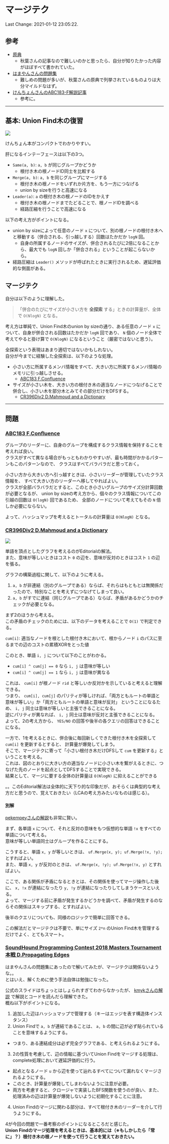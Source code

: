 # マージテク

Last Change: 2021-01-12 23:05:22.

## 参考

- [原典](http://web.archive.org/web/20181213115442/http://topcoder.g.hatena.ne.jp/iwiwi/20131226/1388062106)
  - 秋葉さんの記事なので難しいのかと思ったら、自分が知りたかった内容がほぼすべて書かれていた。
- [はまやんさんの問題集](https://www.hamayanhamayan.com/entry/2017/02/10/132728)
  - 難しめの問題が多いが、秋葉さんの原典で列挙されているものよりは大分マイルドなはず。
- [けんちょんさんのABC183-F解説記事](https://drken1215.hatenablog.com/entry/2020/12/20/192100)
  - 参考に。

---

## 基本: Union Find木の復習

![](./uf.jpg)

けんちょん本がコンパクトでわかりやすい。

肝になるインテーフェースは以下の3つ。

- `Same(a, b)`: `a, b` が同じグループかどうか
  - 根付き木の根ノードID同士を比較する
- `Merge(a, b)`: `a, b` を同じグループにマージする
  - 根付き木の根ノードをいずれか片方を、もう一方につなげる
  - union by sizeを行うと高速になる
- `Leader(a)`: `a` の根付き木の根ノードのIDをかえす
  - 根付き木の根ノードまでたどることで、根ノードIDを調べる
  - 経路圧縮を行うことで高速になる

以下の考え方がポイントになる。

- union by sizeによって任意のノード `x` について、別の根ノードの根付き木へと移動する（併合される、引っ越しする）回数はたかだか `logN` 回。
  - 自身の所属するノードのサイズが、併合されるたびに2倍になることから、最大でも `logN` 回しか「併合される」ということが起こらないから。
- 経路圧縮は `Leader()` メソッドが呼ばれたときに実行されるため、遅延評価的な側面がある。

## マージテク

自分は以下のように理解した。

> 「併合のたびにサイズが小さい方を **全探索** する」ときの計算量が、全体で `O(NlogN)` となる。

考え方は単純で、Union Find木のunion by sizeの通り、ある任意のノード `x` について、自身が併合される回数はたかだか `logN` 回であり、
`N` 個のノード全体で考えてやると掛け算で `O(NlogN)` になるということ（厳密ではないと思う）。

全探索という表現はあまり適切ではないかもしれない。  
自分が今までに経験した全探索は、以下のような処理。

- 小さい方に所属するメンバ情報をすべて、大きい方に所属するメンバ情報のメモリに引っ越しさせる。
  - [ABC183 F.Confluence](https://atcoder.jp/contests/abc183/tasks/abc183_f)
- サイズが小さい木を、大きい方の根付き木の適当なノードにつなげることで併合し、小さい木を部分木とみてその部分だけをDFSする。
  - [CR396Div2 D.Mahmoud and a Dictionary](https://codeforces.com/contest/766/problem/D)

---

## 問題

### [ABC183 F.Confluence](https://atcoder.jp/contests/abc183/tasks/abc183_f)

グループのリーダーに、自身のグループを構成するクラス情報を保持することを考えれば良い。  
クラスがすべて異なる場合がもっともわかりやすいが、最も時間がかかるパターンもこのパターンなので、
クラスはすべてバラバラだと思っておく。

小さい方から大きい方へ引っ越すときは、小さいリーダーが管理していたクラス情報を、
すべて大きい方のリーダーへ移してやればよい。  
クラスが全部バラバラだとすると、このとき小さいグループのサイズ分計算回数が必要となるが、
union by sizeの考え方から、個々のクラス情報についてこの引越の回数は `O(logN)` 回であるため、
全部のノードについて考えてもその `N` 倍しか必要にならない。

よって、ハッシュマップを考えるとトータルの計算量は `O(NlogN)` となる。

### [CR396Div2 D.Mahmoud and a Dictionary](https://codeforces.com/contest/766/problem/D)

![](./CF396div2-D.jpg)

単語を頂点としたグラフを考えるのがEditorialの解法。  
また、意味が等しいときはコスト `0` の辺を、意味が反対のときはコスト `1` の辺を張る。

グラフの構築過程に関して、以下のように考える。

1. `a, b` が非連結（別のグループである）ならば、それらはもともとは無関係だったので、特別なことを考えずにつなげてしまって良い。
2. `a, b` がすでに連結（同じグループである）ならば、矛盾があるかどうかのチェックが必要となる。

まず2のほうから考える。  
この矛盾のチェックのためには、以下のデータを考えることで `O(1)` で判定できる。

`cum[i]`: 適当なノードを根とした根付き木において、根からノード `i` のパスに至るまでの辺のコストの累積XORをとった値

このとき、単語 `i, j` について以下のことがわかる。

- `cum[i] ^ cum[j] == 0` なら `i, j` は意味が等しい
- `cum[i] ^ cum[j] == 1` なら `i, j` は意味が異なる

これは、 `cum[i]` が根ノード `rid` と等しいか反対かを示していると考えると理解できる。  
つまり、 `cum[i], cum[j]` のパリティが等しければ、「両方ともルートの単語と意味が等しい」か「両方ともルートの単語と意味が反対」
ということになるため、 `i, j` 同士は意味が等しいと主張できることになる。  
逆にパリティが異なれば、 `i, j` 同士は意味が反対と主張できることになる。  
よって、2の考え方から、 `YES/NO` の回答や後半の各クエリの回答はできることになる。

一方で、1を考えるときに、併合後に毎回新しくできた根付き木を全探索して `cum[i]` を更新するとすると、
計算量が爆発してしまう。  
そこで、マージテクに寄って「小さい根付き木だけDFSして `cum` を更新する」ということを考える。  
これは、図のとおりに大きい方の適当なノードに小さい木を繋がえるときに、つなげた先のノードを起点としてDFSすることで実現できる。  
結果として、マージに要する全体の計算量は `O(NlogN)` に抑えることができる

。。このEditorial解法は全体的に天下り的な印象だが、おそらくは典型的な考え方だと思うので、覚えておきたい（LCAの考え方みたいなものは感じる）。

#### 別解

[pekempeyさんの解説](https://pekempey.hatenablog.com/entry/2017/02/08/161714)も非常に賢い。

まず、各単語 `x` について、それと反対の意味をもつ仮想的な単語 `!x` をすべての単語について考える。  
意味が等しい単語同士はグループを作ることにする。  

こうすると、単語 `x, y` が等しいときは、 `uf.Merge(x, y); uf.Merge(!x, !y);` とすればよい。  
また、単語 `x, y` が反対のときは、 `uf.Merge(x, !y); uf.Merge(!x, y)` とすればよい。

ここで、ある関係が矛盾になるときとは、その関係を使ってマージ操作した後に、
`x, !x` が連結になったり `y, !y` が連結になったりしてしまうケースといえる。  
よって、マージする前に矛盾が発生するかどうかを調べて、矛盾が発生するのならその関係はスキップする、とすればよい。

後半のクエリについても、同様のロジックで簡単に回答できる。

この解法だとマージテクは不要で、単にサイズ `2*n` のUnion Find木を管理するだけでよく、とてもスマート。

### [SoundHound Programming Contest 2018 Masters Tournament 本戦 D.Propagating Edges](https://atcoder.jp/contests/soundhound2018-summer-final-open/tasks/soundhound2018_summer_final_d)

はまやんさんの問題集にあったので解いてみたが、マージテクは関係ないような。。  
とはいえ、解くために使う手法自体は勉強になった。

公式のスライドはちょっとはしょられすぎてわからなかったが、
[kmykさんの解説](https://kimiyuki.net/writeup/algo/atcoder/soundhound2018-summer-final-d/)
で解説とコードを読んだら理解できた。  
概ね以下がポイントになる。

1. 追加した辺はハッシュマップで管理する（キーはエッジを表す構造体インスタンス）
2. Union Findで `a, b` が連結であることは、 `a, b` の間に辺が必ず貼られていることを意味するようにする。
 - つまり、ある連結成分は必ず完全グラフである、と考えられるようにする。
3. 2の性質を考慮して、辺の情報に基づいてUnion Findをマージする処理は、complete処理において遅延評価的に行う。
  - 起点となるノード `u` から辺を使って辿れるすべてについて漏れなくマージされるようにする。
  - このとき、計算量が爆発してしまわないように注意が必要。
  - 両方を考慮すると、クロージャで実装したBFS関数を使うのが良い、また、処理済みの辺は計算量が爆発しないように初期化することに注意。
4. Union Findのマージに関わる部分は、すべて根付き木のリーダーを介して行うようにする。

4が今回の問題で一番考察のポイントになるところだと感じた。  
**Union Findのマージ処理を考えるときは、基本的には（※もしかしたら「常に」？）根付き木の根ノードを使って行うことを覚えておきたい。**

